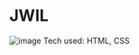 # JWIL
![image](https://user-images.githubusercontent.com/112201564/196298770-5345202b-3d06-4ccd-9d26-5b6ed97a3508.png)
Tech used: HTML, CSS
